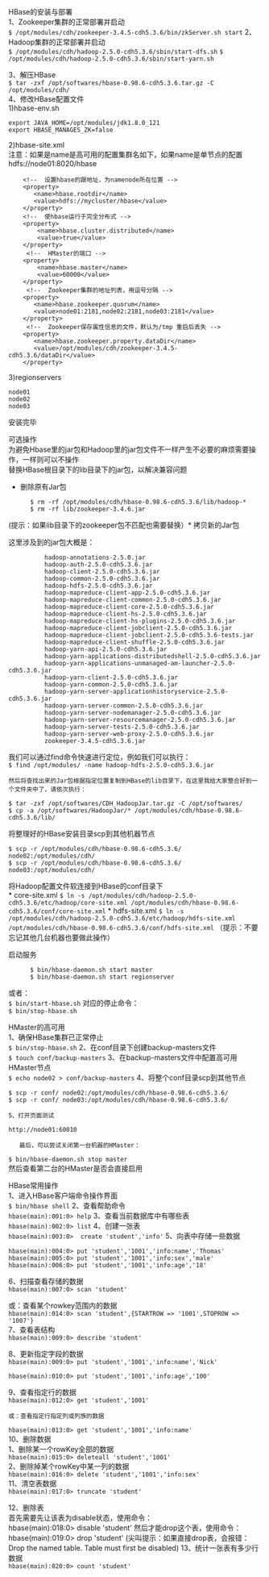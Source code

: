 HBase的安装与部署  
1、Zookeeper集群的正常部署并启动  
``` $ /opt/modules/cdh/zookeeper-3.4.5-cdh5.3.6/bin/zkServer.sh start ```
2、Hadoop集群的正常部署并启动  
``` $ /opt/modules/cdh/hadoop-2.5.0-cdh5.3.6/sbin/start-dfs.sh ```
``` $ /opt/modules/cdh/hadoop-2.5.0-cdh5.3.6/sbin/start-yarn.sh ```

3、解压HBase  
``` $ tar -zxf /opt/softwares/hbase-0.98.6-cdh5.3.6.tar.gz -C /opt/modules/cdh/ ```  
4、修改HBase配置文件  
  1)hbase-env.sh  
```
export JAVA_HOME=/opt/modules/jdk1.8.0_121
export HBASE_MANAGES_ZK=false
```  
  2)hbase-site.xml  
  注意：如果是name是高可用的配置集群名如下，如果name是单节点的配置hdfs://node01:8020/hbase  
```
    <!--  设置hbase的跟地址，为namenode所在位置 -->
    <property>
       <name>hbase.rootdir</name>
       <value>hdfs://mycluster/hbase</value>   
    </property>
    <!--  使hbase运行于完全分布式 -->
    <property>
        <name>hbase.cluster.distributed</name>
        <value>true</value>
    </property>
     <!--  HMaster的端口 -->
    <property>
        <name>hbase.master</name>
        <value>60000</value>
    </property>
     <!--  Zookeeper集群的地址列表，用逗号分隔 -->
    <property>
       <name>hbase.zookeeper.quorum</name>
       <value>node01:2181,node02:2181,node03:2181</value>
    </property>
     <!--  Zookeeper保存属性信息的文件，默认为/tmp 重启后丢失 -->
    <property>
       <name>hbase.zookeeper.property.dataDir</name>
       <value>/opt/modules/cdh/zookeeper-3.4.5-cdh5.3.6/dataDir</value>
    </property>
```
  3)regionservers  
```
node01
node02
node03
```  
安装完毕  

可选操作  
  为避免Hbase里的jar包和Hadoop里的jar包文件不一样产生不必要的麻烦需要操作，一样则可以不操作  
  替换HBase根目录下的lib目录下的jar包，以解决兼容问题  
  * 删除原有Jar包  
```
      $ rm -rf /opt/modules/cdh/hbase-0.98.6-cdh5.3.6/lib/hadoop-*  
      $ rm -rf lib/zookeeper-3.4.6.jar 
```  
(提示：如果lib目录下的zookeeper包不匹配也需要替换）* 拷贝新的Jar包  

这里涉及到的jar包大概是：  
```
          hadoop-annotations-2.5.0.jar
          hadoop-auth-2.5.0-cdh5.3.6.jar
          hadoop-client-2.5.0-cdh5.3.6.jar
          hadoop-common-2.5.0-cdh5.3.6.jar
          hadoop-hdfs-2.5.0-cdh5.3.6.jar
          hadoop-mapreduce-client-app-2.5.0-cdh5.3.6.jar
          hadoop-mapreduce-client-common-2.5.0-cdh5.3.6.jar
          hadoop-mapreduce-client-core-2.5.0-cdh5.3.6.jar
          hadoop-mapreduce-client-hs-2.5.0-cdh5.3.6.jar
          hadoop-mapreduce-client-hs-plugins-2.5.0-cdh5.3.6.jar
          hadoop-mapreduce-client-jobclient-2.5.0-cdh5.3.6.jar
          hadoop-mapreduce-client-jobclient-2.5.0-cdh5.3.6-tests.jar
          hadoop-mapreduce-client-shuffle-2.5.0-cdh5.3.6.jar
          hadoop-yarn-api-2.5.0-cdh5.3.6.jar
          hadoop-yarn-applications-distributedshell-2.5.0-cdh5.3.6.jar
          hadoop-yarn-applications-unmanaged-am-launcher-2.5.0-cdh5.3.6.jar
          hadoop-yarn-client-2.5.0-cdh5.3.6.jar
          hadoop-yarn-common-2.5.0-cdh5.3.6.jar
          hadoop-yarn-server-applicationhistoryservice-2.5.0-cdh5.3.6.jar
          hadoop-yarn-server-common-2.5.0-cdh5.3.6.jar
          hadoop-yarn-server-nodemanager-2.5.0-cdh5.3.6.jar
          hadoop-yarn-server-resourcemanager-2.5.0-cdh5.3.6.jar
          hadoop-yarn-server-tests-2.5.0-cdh5.3.6.jar
          hadoop-yarn-server-web-proxy-2.5.0-cdh5.3.6.jar
          zookeeper-3.4.5-cdh5.3.6.jar
```  
我们可以通过find命令快速进行定位，例如我们可以执行：  
``` $ find /opt/modules/ -name hadoop-hdfs-2.5.0-cdh5.3.6.jar ```
 
    然后将查找出来的Jar包根据指定位置复制到HBase的lib目录下，在这里我给大家整合好到一个文件夹中了，请依次执行：  
```     
$ tar -zxf /opt/softwares/CDH_HadoopJar.tar.gz -C /opt/softwares/
$ cp -a /opt/softwares/HadoopJar/* /opt/modules/cdh/hbase-0.98.6-cdh5.3.6/lib/
```

将整理好的HBase安装目录scp到其他机器节点  
```
$ scp -r /opt/modules/cdh/hbase-0.98.6-cdh5.3.6/ node02:/opt/modules/cdh/
$ scp -r /opt/modules/cdh/hbase-0.98.6-cdh5.3.6/ node03:/opt/modules/cdh/
```
将Hadoop配置文件软连接到HBase的conf目录下  
      * core-site.xml
``` $ ln -s /opt/modules/cdh/hadoop-2.5.0-cdh5.3.6/etc/hadoop/core-site.xml /opt/modules/cdh/hbase-0.98.6-cdh5.3.6/conf/core-site.xml ```
      * hdfs-site.xml
``` $ ln -s /opt/modules/cdh/hadoop-2.5.0-cdh5.3.6/etc/hadoop/hdfs-site.xml /opt/modules/cdh/hbase-0.98.6-cdh5.3.6/conf/hdfs-site.xml ```
（提示：不要忘记其他几台机器也要做此操作）  

启动服务  
```
      $ bin/hbase-daemon.sh start master 
      $ bin/hbase-daemon.sh start regionserver
```
或者：  
``` $ bin/start-hbase.sh ```
对应的停止命令：  
``` $ bin/stop-hbase.sh ```


HMaster的高可用  
    1、确保HBase集群已正常停止  
``` $ bin/stop-hbase.sh ```
    2、在conf目录下创建backup-masters文件  
``` $ touch conf/backup-masters ```
    3、在backup-masters文件中配置高可用HMaster节点  
``` $ echo node02 > conf/backup-masters ```
    4、将整个conf目录scp到其他节点  
```
$ scp -r conf/ node02:/opt/modules/cdh/hbase-0.98.6-cdh5.3.6/
$ scp -r conf/ node03:/opt/modules/cdh/hbase-0.98.6-cdh5.3.6/
```
    5、打开页面测试  
``` http://node01:60010 ```  

       最后，可以尝试关闭第一台机器的HMaster：  
``` $ bin/hbase-daemon.sh stop master ```  
       然后查看第二台的HMaster是否会直接启用  







HBase常用操作  
    1、进入HBase客户端命令操作界面  
``` $ bin/hbase shell ```
    2、查看帮助命令  
``` hbase(main):001:0> help ```
    3、查看当前数据库中有哪些表  
``` hbase(main):002:0> list ```
    4、创建一张表  
``` hbase(main):003:0>  create 'student','info' ```
    5、向表中存储一些数据 
```
hbase(main):004:0> put 'student','1001','info:name','Thomas'
hbase(main):005:0> put 'student','1001','info:sex','male'
hbase(main):006:0> put 'student','1001','info:age','18'
```

   6、扫描查看存储的数据  
``` hbase(main):007:0> scan 'student' ```  

   或：查看某个rowkey范围内的数据  
``` hbase(main):014:0> scan 'student',{STARTROW => '1001',STOPROW => '1007'} ```  
   7、查看表结构  
``` hbase(main):009:0> describe 'student' ```  


   8、更新指定字段的数据  
``` hbase(main):009:0> put 'student','1001','info:name','Nick' ```  

``` hbase(main):010:0> put 'student','1001','info:age','100' ```  
  
   9、查看指定行的数据  
``` hbase(main):012:0> get 'student','1001' ```  

    或：查看指定行指定列或列族的数据  
``` hbase(main):013:0> get 'student','1001','info:name' ```  
   10、删除数据  
        1、删除某一个rowKey全部的数据  
       ``` hbase(main):015:0> deleteall 'student','1001' ```  
        2、删除掉某个rowKey中某一列的数据  
       ``` hbase(main):016:0> delete 'student','1001','info:sex' ```  
   11、清空表数据  
``` hbase(main):017:0> truncate 'student'  ```  

   12、删除表  
    首先需要先让该表为disable状态，使用命令：  
 hbase(main):018:0> disable 'student'  然后才能drop这个表，使用命令： hbase(main):019:0> drop 'student' (尖叫提示：如果直接drop表，会报错：Drop the named table. Table must first be disabled) 
    13、统计一张表有多少行数据  
```hbase(main):020:0> count 'student' ```
